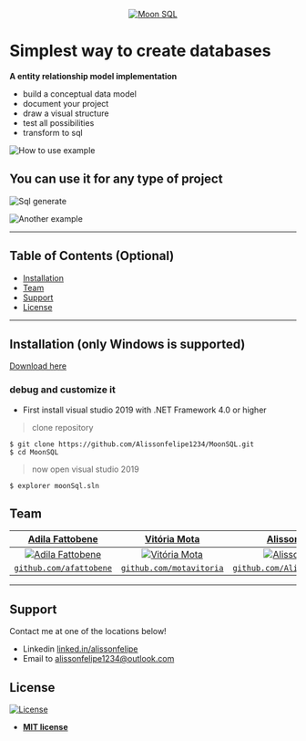 <p align=center><a href="https://github.com/Alissonfelipe1234/MoonSQL/releases"><img src="https://raw.githubusercontent.com/Alissonfelipe1234/MoonSQL/master/images/moonLOgo.png" title="Moon SQL" alt="Moon SQL"></a></p>

# Simplest way to create databases

**A entity relationship model implementation**

- build a conceptual data model
- document your project
- draw a visual structure
- test all possibilities
- transform to sql

![How to use example](https://raw.githubusercontent.com/Alissonfelipe1234/MoonSQL/master/images/howUse1.gif)


## You can use it for any type of project

![Sql generate](https://raw.githubusercontent.com/Alissonfelipe1234/MoonSQL/master/images/howUse2.gif)

![Another example](https://raw.githubusercontent.com/Alissonfelipe1234/MoonSQL/master/images/howUse3.gif)

---

## Table of Contents (Optional)

- [Installation](#installation)
- [Team](#team)
- [Support](#support)
- [License](#license)

---

## Installation (only Windows is supported)

<a href="https://github.com/Alissonfelipe1234/MoonSQL/releases"> Download here</a>

### debug and customize it

- First install visual studio 2019 with .NET Framework 4.0 or higher

> clone repository

```shell
$ git clone https://github.com/Alissonfelipe1234/MoonSQL.git
$ cd MoonSQL
```

> now open visual studio 2019

```shell
$ explorer moonSql.sln
```

## Team

| <a href="https://github.com/afattobene" target="_blank">**Adila Fattobene**</a> | <a href="https://github.com/motavitoria" target="_blank">**Vitória Mota**</a> | <a href="https://alissonfelipe1234.github.io/" target="_blank">**Alisson Felipe**</a> |
| :---: |:---:| :---:|
| [![Adila Fattobene](https://avatars1.githubusercontent.com/u/45149297?s=200)](https://github.com/afattobene) | [![Vitória Mota](https://avatars0.githubusercontent.com/u/38865707?s=200)](https://github.com/motavitoria) | [![Alisson Felipe](https://alissonfelipe1234.github.io/assets/img/profile.jpg?s=200)](https://alissonfelipe1234.github.io/) |
| <a href="https://github.com/afattobene" target="_blank">`github.com/afattobene`</a> | <a href="https://github.com/motavitoria" target="_blank">`github.com/motavitoria`</a> | <a href="https://github.com/Alissonfelipe1234" target="_blank">`github.com/Alissonfelipe1234`</a> |
---


## Support

Contact me at one of the locations below!

- Linkedin <a href="https://www.linkedin.com/in/alissonfelipe" target="_blank">linked.in/alissonfelipe</a>
- Email to <a href="mailto:alissonfelipe1234@outlook.com">alissonfelipe1234@outlook.com</a>


## License

[![License](http://img.shields.io/:license-mit-blue.svg?style=flat-square)](http://badges.mit-license.org)

- **[MIT license](http://opensource.org/licenses/mit-license.php)**
